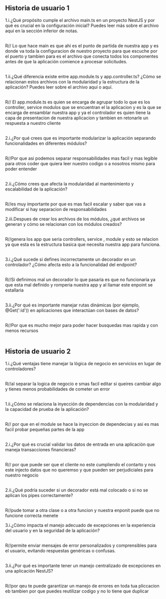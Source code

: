## Historia de usuario 1

1.i.¿Qué propósito cumple el archivo main.ts en un proyecto NestJS y por qué es crucial en la configuración inicial? Puedes leer más sobre el archivo aquí en la sección inferior de notas. <br><br>

R// Lo que hace main es que ahi es el punto de partida de nuestra app y es donde va toda la configuracion de nuestro proyecto para que escuche por el puerto y  tambien para es el archivo que conecta todos los componentes antes de que la aplicación comience a procesar solicitudes.<br><br>

1.ii.¿Qué diferencia existe entre app.module.ts y app.controller.ts? ¿Cómo se relacionan estos archivos con la modularidad y la estructura de la aplicación? Puedes leer sobre el archivo aquí o aquí.<br><br>

R// El app.module.ts es quien se encarga de agrupar todo lo que es los controller, service modulos que se encuentran el la aplicacion y es la que se encarga de ensamblar nuestra app y ya el controlador es quien tiene la capa de presentacion de nuestra aplicacion  y tambien en retonarle un respuesta a nuestro cliente <br><br>

2.i.¿Por qué crees que es importante modularizar la aplicación separando funcionalidades en diferentes módulos?<br><br>

R//Por que asi podemos separar responsabilidades mas facil y mas legible para otros coder que quiera leer nuestro codigo o a nosotros mismo para poder entender <br><br>

2.ii.¿Cómo crees que afecta la modularidad al mantenimiento y escalabilidad de la aplicación?<br><br>

R//es muy importante por que es mas facil escalar y saber que vas a modificar si hay separacion de responsabilidades 

2.iii.Despues de crear los archivos de los módulos, ¿qué archivos se generan y cómo se relacionan con los módulos creados?<br><br>

R//genera los app que seria controllers, service , module y esto se relacion ya que esta es la estructura basica que necesita nuestra app para funciona.<br><br>

3.i.¿Qué sucede si defines incorrectamente un decorador en un controlador? ¿Cómo afecta esto a la funcionalidad del endpoint?<br><br>

R//Si definimos mal un decorador lo que pasaria es que no funcionaria ya que esta mal definido y romperia nuestra app y al llamar este  enpoint se estallaria<br><br>

3.ii.¿Por qué es importante manejar rutas dinámicas (por ejemplo, @Get(':id')) en aplicaciones que interactúan con bases de datos?<br><br>

R//Por que es mucho mejor para poder hacer busquedas mas rapida y con menos recursos<br><br>

## Historia de usuario 2

1.i.¿Qué ventajas tiene manejar la lógica de negocio en servicios en lugar de controladores?<br><br>

R//al separar la logica de negocio e smas facil editar si queires cambiar algo y tienes menos probabilidades de cometer un error<br><br>

1.ii.¿Cómo se relaciona la inyección de dependencias con la modularidad y la capacidad de prueba de la aplicación?<br><br>

R// por que en el module se hace la inyeccion de dependecias y asi es mas facil probar pequeñas partes de la app<br><br>

2.i.¿Por qué es crucial validar los datos de entrada en una aplicación que maneja transacciones financieras?<br><br>

R// por que puede ser que el cliente no este cumpliendo el contarto y nos este injecto datos que no queremso y que pueden ser perjudiciales para nuestro negocio<br><br>

2.ii.¿Qué podría suceder si un decorador está mal colocado o si no se aplican los pipes correctamente?<br><br>

R//pude tomar a otra clase o a otra funcion y nuestra enponit puede que no funcione correcta menete

3.i.¿Cómo impacta el manejo adecuado de excepciones en la experiencia del usuario y en la seguridad de la aplicación?<br><br>

R//permite enviar mensajes de error personalizados y comprensibles para el usuario, evitando respuestas genéricas o confusas.<br><br>

3.ii.¿Por qué es importante tener un manejo centralizado de excepciones en una aplicación NestJS?<br><br>

R//por qeu te puede garantizar un manejo de errores en toda tua pliccacion eb tambien por que puedes reutilizar codigo y no lo tiene que duplicar<br><br>


